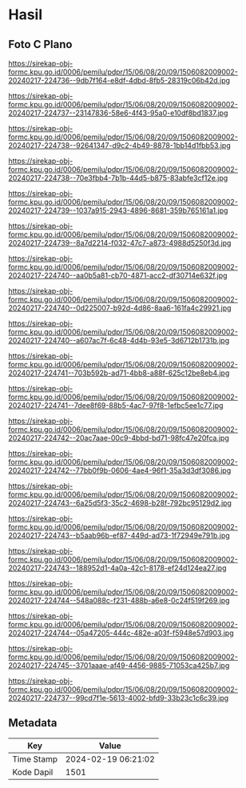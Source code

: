 # Hasil

## Foto C Plano

https://sirekap-obj-formc.kpu.go.id/0006/pemilu/pdpr/15/06/08/20/09/1506082009002-20240217-224736--9db7f164-e8df-4dbd-8fb5-28319c06b42d.jpg

https://sirekap-obj-formc.kpu.go.id/0006/pemilu/pdpr/15/06/08/20/09/1506082009002-20240217-224737--23147836-58e6-4f43-95a0-e10df8bd1837.jpg

https://sirekap-obj-formc.kpu.go.id/0006/pemilu/pdpr/15/06/08/20/09/1506082009002-20240217-224738--92641347-d9c2-4b49-8878-1bb14d1fbb53.jpg

https://sirekap-obj-formc.kpu.go.id/0006/pemilu/pdpr/15/06/08/20/09/1506082009002-20240217-224738--70e3fbb4-7b1b-44d5-b875-83abfe3cf12e.jpg

https://sirekap-obj-formc.kpu.go.id/0006/pemilu/pdpr/15/06/08/20/09/1506082009002-20240217-224739--1037a915-2943-4896-8681-359b765161a1.jpg

https://sirekap-obj-formc.kpu.go.id/0006/pemilu/pdpr/15/06/08/20/09/1506082009002-20240217-224739--8a7d2214-f032-47c7-a873-4988d5250f3d.jpg

https://sirekap-obj-formc.kpu.go.id/0006/pemilu/pdpr/15/06/08/20/09/1506082009002-20240217-224740--aa0b5a81-cb70-4871-acc2-df30714e632f.jpg

https://sirekap-obj-formc.kpu.go.id/0006/pemilu/pdpr/15/06/08/20/09/1506082009002-20240217-224740--0d225007-b92d-4d86-8aa6-161fa4c29921.jpg

https://sirekap-obj-formc.kpu.go.id/0006/pemilu/pdpr/15/06/08/20/09/1506082009002-20240217-224740--a607ac7f-6c48-4d4b-93e5-3d6712b1731b.jpg

https://sirekap-obj-formc.kpu.go.id/0006/pemilu/pdpr/15/06/08/20/09/1506082009002-20240217-224741--703b592b-ad71-4bb8-a88f-625c12be8eb4.jpg

https://sirekap-obj-formc.kpu.go.id/0006/pemilu/pdpr/15/06/08/20/09/1506082009002-20240217-224741--7dee8f69-88b5-4ac7-97f8-1efbc5ee1c77.jpg

https://sirekap-obj-formc.kpu.go.id/0006/pemilu/pdpr/15/06/08/20/09/1506082009002-20240217-224742--20ac7aae-00c9-4bbd-bd71-98fc47e20fca.jpg

https://sirekap-obj-formc.kpu.go.id/0006/pemilu/pdpr/15/06/08/20/09/1506082009002-20240217-224742--77bb0f9b-0606-4ae4-96f1-35a3d3df3086.jpg

https://sirekap-obj-formc.kpu.go.id/0006/pemilu/pdpr/15/06/08/20/09/1506082009002-20240217-224743--6a25d5f3-35c2-4698-b28f-792bc95129d2.jpg

https://sirekap-obj-formc.kpu.go.id/0006/pemilu/pdpr/15/06/08/20/09/1506082009002-20240217-224743--b5aab96b-ef87-449d-ad73-1f72949e791b.jpg

https://sirekap-obj-formc.kpu.go.id/0006/pemilu/pdpr/15/06/08/20/09/1506082009002-20240217-224743--188952d1-4a0a-42c1-8178-ef24d124ea27.jpg

https://sirekap-obj-formc.kpu.go.id/0006/pemilu/pdpr/15/06/08/20/09/1506082009002-20240217-224744--548a088c-f231-488b-a6e8-0c24f519f269.jpg

https://sirekap-obj-formc.kpu.go.id/0006/pemilu/pdpr/15/06/08/20/09/1506082009002-20240217-224744--05a47205-444c-482e-a03f-f5948e57d903.jpg

https://sirekap-obj-formc.kpu.go.id/0006/pemilu/pdpr/15/06/08/20/09/1506082009002-20240217-224745--3701aaae-af49-4456-9885-71053ca425b7.jpg

https://sirekap-obj-formc.kpu.go.id/0006/pemilu/pdpr/15/06/08/20/09/1506082009002-20240217-224737--99cd7f1e-5613-4002-bfd9-33b23c1c6c39.jpg


## Metadata

| Key        | Value               |
| ---------- | ------------------- |
| Time Stamp | 2024-02-19 06:21:02 |
| Kode Dapil | 1501                |



